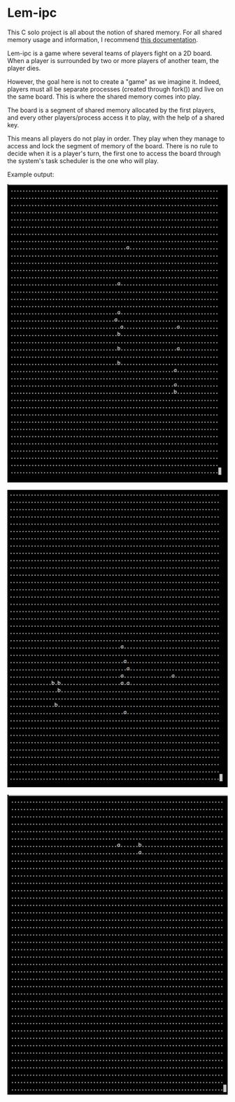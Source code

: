 # Lem-ipc

This C solo project is all about the notion of shared memory. For all shared memory usage and information,
I recommend [this documentation](https://users.cs.cf.ac.uk/Dave.Marshall/C/node27.html).

Lem-ipc is a game where several teams of players fight on a 2D board. When a player is surrounded
by two or more players of another team, the player dies.

However, the goal here is not to create a "game" as we imagine it. Indeed, players must all be separate processes
(created through fork()) and live on the same board. This is where the shared memory comes into play.

The board is a segment of shared memory allocated by the first players, and every other players/process access it to play,
with the help of a shared key.

This means all players do not play in order. They play when they manage to access and lock the segment of memory of the board.
There is no rule to decide when it is a player's turn, the first one to access the board through the system's task scheduler is
the one who will play.

Example output:

![Alt text](./screens/lem_ipc_1.png "Lem-ipc screenshot 1")

![Alt text](./screens/lem_ipc_2.png "Lem-ipc screenshot 2")

![Alt text](./screens/lem_ipc_3.png "Lem-ipc screenshot 3")
